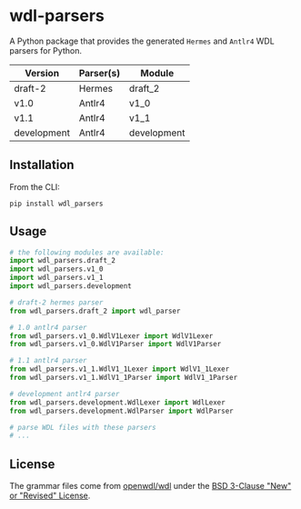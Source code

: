 # wdl-parsers

A Python package that provides the generated `Hermes` and `Antlr4` WDL parsers for Python.

|   Version   | Parser(s) |   Module    |
|-------------|-----------|-------------|
| draft-2     | Hermes    | draft_2     |
| v1.0        | Antlr4    | v1_0        |
| v1.1        | Antlr4    | v1_1        |
| development | Antlr4    | development |


## Installation

From the CLI:

```
pip install wdl_parsers
```

## Usage

```python
# the following modules are available:
import wdl_parsers.draft_2
import wdl_parsers.v1_0
import wdl_parsers.v1_1
import wdl_parsers.development
```

```python
# draft-2 hermes parser
from wdl_parsers.draft_2 import wdl_parser

# 1.0 antlr4 parser
from wdl_parsers.v1_0.WdlV1Lexer import WdlV1Lexer
from wdl_parsers.v1_0.WdlV1Parser import WdlV1Parser

# 1.1 antlr4 parser
from wdl_parsers.v1_1.WdlV1_1Lexer import WdlV1_1Lexer
from wdl_parsers.v1_1.WdlV1_1Parser import WdlV1_1Parser

# development antlr4 parser
from wdl_parsers.development.WdlLexer import WdlLexer
from wdl_parsers.development.WdlParser import WdlParser

# parse WDL files with these parsers
# ...
```

## License

The grammar files come from [openwdl/wdl](https://github.com/openwdl/wdl/) under the [BSD 3-Clause "New" or "Revised" License](https://github.com/openwdl/wdl/blob/main/LICENSE).
